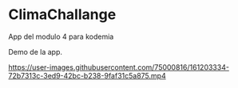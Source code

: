 # ClimaChallange
App del modulo 4 para kodemia

Demo de la app.


https://user-images.githubusercontent.com/75000816/161203334-72b7313c-3ed9-42bc-b238-9faf31c5a875.mp4

